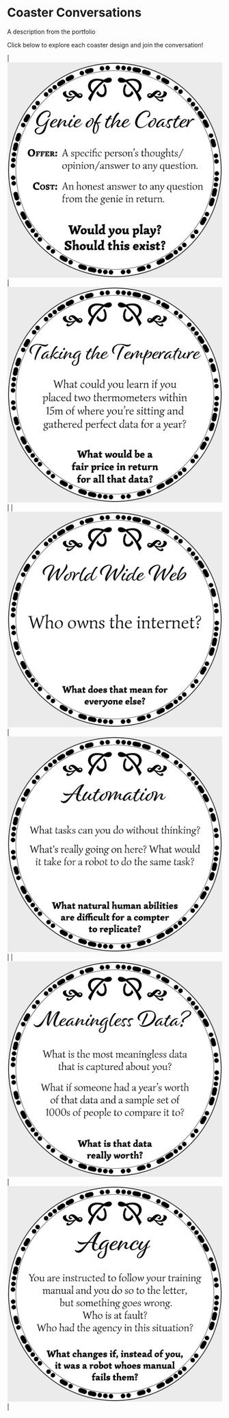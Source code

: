 # Coaster Conversations

A description from the portfolio



Click below to explore each coaster design and join the conversation!


| [![Coaster1](img/coaster1.png)](/c1) | [![Coaster2](img/coaster2.png)](/c2) |
| [![Coaster3](img/coaster3.png)](/c3) | [![Coaster4](img/coaster4.png)](/c4) |
| [![Coaster5](img/coaster5.png)](/c5) | [![Coaster6](img/coaster6.png)](/c6) |


